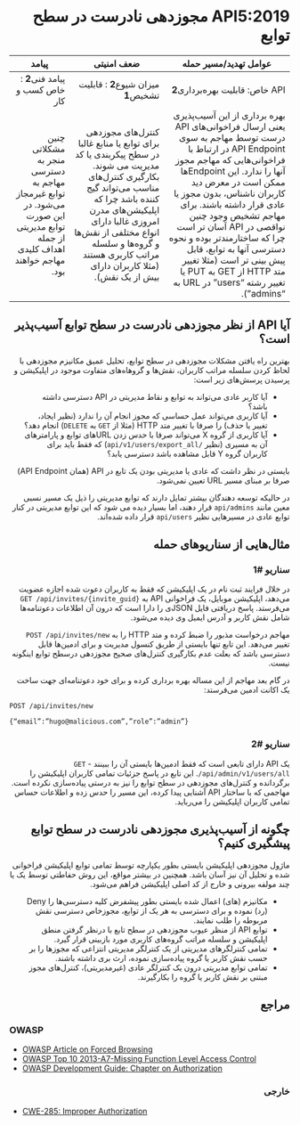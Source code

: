 <div dir="rtl" align='right'>

API5:2019 مجوزدهی نادرست در سطح توابع
=============================================

| عوامل تهدید/مسیر حمله | ضعف امنیتی | پیامد |
| - | - | - |
| API خاص: قابلیت بهره‌برداری**2** | میزان شیوع**2** : قابلیت تشخیص**1** | پیامد فنی**2** : خاص کسب و کار |
| بهره برداری از این ‌‌آسیب‌پذیری یعنی ارسال فراخوانی‌های API درست  توسط مهاجم به سوی API Endpoint در ارتباط با فراخوانی‌هایی که مهاجم مجوز آنها را ندارد. این Endpointها ممکن است در معرض دید کاربران ناشناس، بدون مجوز یا عادی قرار داشته باشند. برای مهاجم تشخیص وجود چنین نواقصی در API آسان تر است چرا که ساختارمندتر بوده و نحوه دسترسی آنها به توابع، قابل پیش بینی تر است (مثلا تغییر متد HTTP از GET به PUT یا تغییر رشته “users” در URL به “admins”). | کنترل‌های مجوزدهی برای توابع یا منابع غالبا در سطح پیکربندی یا کد مدیریت می شوند. بکارگیری کنترل‌های مناسب می‌تواند گیج کننده باشد چرا که اپلیکیشن‌های مدرن امروزی غالبا دارای انواع مختلفی از نقش‌ها و گروه‌ها و سلسله مراتب کاربری هستند (مثلا کاربران دارای بیش از یک نقش). | چنین مشکلاتی منجر به دسترسی مهاجم به توابع غیرمجاز می‌شود. در این صورت توابع مدیریتی  از جمله اهداف کلیدی مهاجم خواهند بود. |

## آیا API از نظر مجوزدهی نادرست در سطح توابع  ‌‌آسیب‌پذیر است؟

بهترین راه یافتن مشکلات مجوزدهی در سطح توابع، تحلیل عمیق مکانیزم مجوزدهی با لحاظ کردن سلسله مراتب کاربران، نقش‌‌‌ها و گروهاه‌‌‌های متفاوت موجود در اپلیکیشن و پرسیدن پرسش‌‌‌های زیر است:

* آیا کاربر عادی می‌تواند به توابع و نقاط مدیریتی در API دسترسی داشته باشد؟
* آیا کاربری می‌تواند عمل حساسی که مجوز انجام آن را ندارد (نظیر ایجاد، تغییر یا حذف) را صرفا با تغییر متد HTTP (مثلا از `GET` به `DELETE`) انجام دهد؟
* آیا کاربری از گروه X می‌تواند صرفا با حدس زدن URLهای توابع و پارامترهای آن به مسیری (نظیر `/api/v1/users/export_all`) که فقط باید برای کاربران گروه Y قابل مشاهده باشد دسترسی یابد؟

بایستی در نظر داشت که عادی یا مدیریتی بودن یک تابع در API (همان API Endpoint) صرفا بر مبنای مسیر URL تعیین نمی‌شود.

در حالیکه توسعه دهندگان بیشتر تمایل دارند که توابع مدیریتی را ذیل یک مسیر نسبی  معین مانند `api/admins` قرار دهند، اما بسیار دیده می شود که این توابع مدیریتی در کنار توابع عادی در مسیرهایی نظیر `api/users` قرار داده شده‌اند.

## مثال‌‌‌هایی از سناریوهای حمله

### سناریو #1

در خلال فرایند ثبت نام در یک اپلیکیشن که فقط به کاربران دعوت شده اجازه عضویت می‌دهد، اپلیکیشن موبایل، یک فراخوانی API به `GET /api/invites/{invite_guid}` می‌فرستد. پاسخ دریافتی فایل JSONی را دارا است که درون آن اطلاعات دعوتنامه‌‌‌ها شامل نقش کاربر و آدرس ایمیل وی دیده می‌شود.

مهاجم درخواست مذبور را ضبط کرده و متد HTTP را به `POST /api/invites/new` تغییر می‌دهد. این تابع تنها بایستی از طریق کنسول مدیریت و برای ادمین‌‌‌ها قابل دسترسی باشد که بعلت عدم بکارگیری کنترل‌‌‌های صحیح مجوزدهی درسطح توابع اینگونه نیست.

در گام بعد مهاجم از این مساله بهره برداری کرده و برای خود دعوتنامه‌ای جهت ساخت یک اکانت ادمین می‌فرستد:

</div>

```
POST /api/invites/new

{“email”:”hugo@malicious.com”,”role”:”admin”}
```

<div dir="rtl" align='right'>

### سناریو #2

یک API دارای تابعی است که فقط ادمین‌‌‌ها بایستی آن را ببینند - `GET /api/admin/v1/users/all`. این تابع در پاسخ جزئیات تمامی کاربران اپلیکیشن را برگردانده و کنترل‌‌‌های مجوزدهی در سطح توابع را نیز به درستی ‌‌‌‌پیاده‌سازی نکرده است. مهاجمی که با ساختار API آشنایی پیدا کرده، این مسیر را حدس زده و اطلاعات حساس تمامی کاربران اپلیکیشن را می‌رباید.

## چگونه از ‌‌آسیب‌پذیری مجوزدهی نادرست در سطح توابع پیشگیری کنیم؟

ماژول مجوزدهی اپلیکیشن بایستی بطور یکپارچه توسط تمامی توابع اپلیکیشن فراخوانی شده و تحلیل آن نیز آسان باشد. همچنین در بیشتر مواقع، این روش حفاطتی توسط یک یا چند مولفه بیرونی و خارج از کد اصلی اپلیکیشن فراهم می‌شود.

* مکانیزم (های) اعمال شده بایستی بطور پیشفرض کلیه دسترسی‌‌‌ها را Deny (رد) نموده و برای دسترسی به هر یک از توابع، مجوزخاص دسترسی نقش مربوطه را طلب نمایند.
* توابع API از منظر عیوب مجوزدهی در سطح تابع با درنظر گرفتن منطق اپلیکیشن و سلسله مراتب گروه‌‌‌های کاربری مورد بازبینی قرار گیرد.
* تمامی کنترلگرهای مدیریتی از یک کنترلگر مدیریتی انتزاعی که مجوزها را بر حسب نقش کاربر یا گروه پیاده‌سازی نموده، ارث بری داشته باشند.
* تمامی توابع مدیریتی درون یک کنترلگر عادی (غیرمدیریتی)، کنترل‌‌‌های مجوز مبتنی بر نقش کاربر یا گروه را بکارگیرند.

## مراجع

</div>

### OWASP

* [OWASP Article on Forced Browsing][1]
* [OWASP Top 10 2013-A7-Missing Function Level Access Control][2]
* [OWASP Development Guide: Chapter on Authorization][3]

<div dir="rtl" align='right'>

### خارجی

</div>

* [CWE-285: Improper Authorization][4]

[1]: https://www.owasp.org/index.php/Forced_browsing
[2]: https://www.owasp.org/index.php/Top_10_2013-A7-Missing_Function_Level_Access_Control
[3]: https://www.owasp.org/index.php/Category:Access_Control
[4]: https://cwe.mitre.org/data/definitions/285.html

